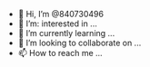 - 👋 Hi, I’m @840730496
- 👀 I’m: interested in ...
- 🌱 I’m currently learning ...
- 💞️ I’m looking to collaborate on ...
- 📫 How to reach me ...

<!---
840730496/840730496 is a ✨ special ✨ repository because its `README.md` (this file) appears on your GitHub profile.
You can click the Preview link to take a look at your changes.
--->
